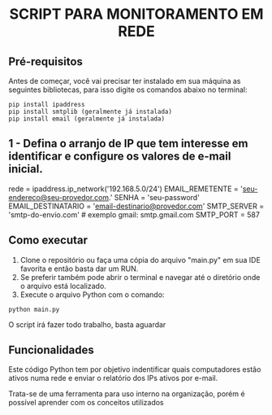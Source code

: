 <h1 align="center"> SCRIPT PARA MONITORAMENTO EM REDE </h1>

## Pré-requisitos

Antes de começar, você vai precisar ter instalado em sua máquina as seguintes bibliotecas, para isso digite os comandos abaixo no terminal:

```
pip install ipaddress
pip install smtplib (geralmente já instalada)
pip install email (geralmente já instalada)

```

## 1 - Defina o arranjo de IP que tem interesse em identificar e configure os valores de e-mail inicial. 

rede = ipaddress.ip_network('192.168.5.0/24') 
EMAIL_REMETENTE = 'seu-endereco@seu-provedor.com.'
SENHA = 'seu-password'
EMAIL_DESTINATARIO = 'email-destinario@provedor.com'
SMTP_SERVER = 'smtp-do-envio.com' # exemplo gmail: smtp.gmail.com
SMTP_PORT = 587

## Como executar

1. Clone o repositório ou faça uma cópia do arquivo "main.py" em sua IDE favorita e então basta dar um RUN.
2. Se preferir também pode abrir o terminal e navegar até o diretório onde o arquivo está localizado.
3. Execute o arquivo Python com o comando:
```
python main.py
```

O script irá fazer todo trabalho, basta aguardar

## Funcionalidades

Este código Python tem por objetivo indentificar quais computadores estão ativos numa rede e enviar o relatório dos IPs ativos por e-mail.

Trata-se de uma ferramenta para uso interno na organização, porém é possível aprender com os conceitos utilizados